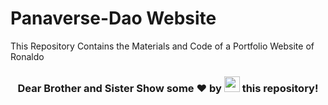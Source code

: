 # Panaverse-Dao Website
<P>This Repository Contains the Materials and Code of a Portfolio Website of Ronaldo</P>
<h3 align="center">Dear Brother and Sister Show some ❤ by <img src="https://imgur.com/o7ncZFp.jpg" height=25px width=25px> this repository!</h3>

